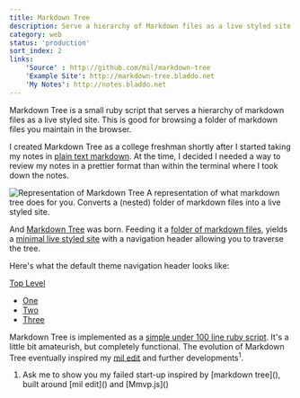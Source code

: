 ```yaml
---
title: Markdown Tree
description: Serve a hierarchy of Markdown files as a live styled site.
category: web
status: 'production'
sort_index: 2
links:
    'Source' : http://github.com/mil/markdown-tree
    'Example Site': http://markdown-tree.bladdo.net
    'My Notes': http://notes.bladdo.net
---
```


Markdown Tree is a small ruby script that serves a hierarchy of markdown files as a live styled site. This is good for browsing a folder of markdown files you maintain in the browser.

I created Markdown Tree as a college freshman shortly after I started taking my notes in [plain text markdown](http://github.com/mil/School). At the time, I decided I needed a way to review my notes in a prettier format than within the terminal where I took down the notes. 


<div class='captioned-image'>
<img src="/interfaces/Markdown-Tree/rep.jpg" alt="Representation of Markdown Tree">
<span class='caption'>A representation of what markdown tree does for you. Converts a (nested) folder of markdown files into a live styled site.</span>
</div>


And [Markdown Tree](https://github.com/mil/markdown-tree) was born.  Feeding it a [folder of markdown files](https://github.com/mil/markdown-tree/tree/master/content), yields a [minimal live styled site](http://markdown-tree.bladdo.net) with a navigation header allowing you to traverse the tree. 

Here's what the default theme navigation header looks like:

<div id="markdown-tree" class='interface-demo'>
    <div id="path">
        <a href="#">Top Level</a>
    </div>
    <div id="menu">
        <ul>
            <li class='folder'><a href="#">One</a></li> <li class='page'><a href="#">Two</a></li>
            <li class='current'><a href="#">Three</a></li>
        </ul>
    </div>
</div>

Markdown Tree is implemented as a [simple under 100 line ruby script](https://github.com/mil/markdown-tree/blob/master/markdown-tree.rb). It's a little bit amateurish, but completely functional. The evolution of Markdown Tree eventually inspired my [mil edit](/interfaces/Mil-Edit) and further developments<sup>1</sup>.

<ol class='footnotes'>
    <li>Ask me to show you my failed start-up inspired by [markdown tree](), built around [mil edit]() and [Mmvp.js]()</li>
</ol>
